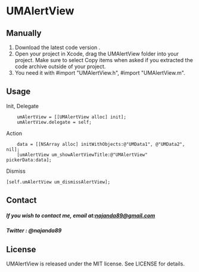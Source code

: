# UMAlertView

## Manually

1. Download the latest code version .
2. Open your project in Xcode, drag the UMAlertView folder into your project. Make sure to select Copy items when asked if you extracted the code archive outside of your project.
3. You need it with #import "UMAlertView.h", #import "UMAlertView.m".

## Usage

Init, Delegate
```
    umAlertView = [[UMAlertView alloc] init];
    umAlertView.delegate = self;
```

Action
```
    data = [[NSArray alloc] initWithObjects:@"UMData1", @"UMData2", nil];
    [umAlertView um_showAlertViewTitle:@"UMAlertView" pickerData:data];
```

Dismiss
```
[self.umAlertView um_dismissAlertView];
```

## Contact

##### If you wish to contact me, email at:najanda89@gmail.com
##### Twitter : @najanda89

## License

UMAlertView is released under the MIT license. See LICENSE for details.
